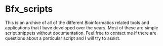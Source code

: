 # Bfx_scripts
This is an archive of all of the different Bioinformatics related tools and applications that I have developed over the years. 
Most of these are simple script snippets without documentation. 
Feel free to contact me if there are questions about a particular script and I will try to assist.
